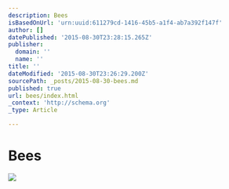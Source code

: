 ```yaml
---
description: Bees
isBasedOnUrl: 'urn:uuid:611279cd-1416-45b5-a1f4-ab7a392f147f'
author: []
datePublished: '2015-08-30T23:28:15.265Z'
publisher:
  domain: ''
  name: ''
title: ''
dateModified: '2015-08-30T23:26:29.200Z'
sourcePath: _posts/2015-08-30-bees.md
published: true
url: bees/index.html
_context: 'http://schema.org'
_type: Article

---
```

# Bees
![](https://the-grid-user-content.s3-us-west-2.amazonaws.com/a4d1aba8-baa8-4a88-99e5-b671f27cfa44.png)
